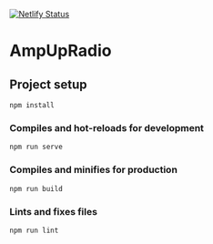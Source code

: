 [![Netlify Status](https://api.netlify.com/api/v1/badges/6120509d-6e7c-451d-bcb5-7a717d02b1ae/deploy-status)](https://app.netlify.com/sites/pedantic-tereshkova-7e5dfe/deploys)

# AmpUpRadio

## Project setup
```
npm install
```

### Compiles and hot-reloads for development
```
npm run serve
```

### Compiles and minifies for production
```
npm run build
```

### Lints and fixes files
```
npm run lint
```
